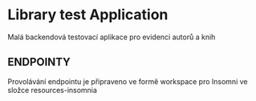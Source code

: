 # Library test Application 
Malá backendová testovací aplikace pro evidenci autorů a knih

## ENDPOINTY
Provolávání endpointu je připraveno ve formě workspace pro Insomni ve složce resources-insomnia

